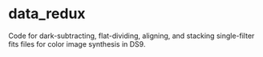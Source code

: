 # data_redux
Code for dark-subtracting, flat-dividing, aligning, and stacking single-filter fits files for color image synthesis in DS9.
